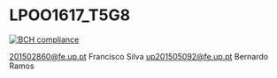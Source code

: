 # LPOO1617_T5G8
[![BCH compliance](https://bettercodehub.com/edge/badge/beerzyp/LPOO1617_T5G8?token=8ad76b37169e018295809009e3d8776e1436005d)](https://bettercodehub.com/)

201502860@fe.up.pt Francisco Silva
up201505092@fe.up.pt Bernardo Ramos
